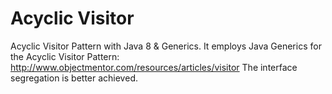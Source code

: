 # Acyclic Visitor
Acyclic Visitor Pattern with Java 8 &amp; Generics.
It employs Java Generics for the Acyclic Visitor Pattern: http://www.objectmentor.com/resources/articles/visitor
The interface segregation is better achieved.
